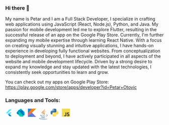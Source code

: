 ### Hi there 👋
My name is Petar and I am a Full Stack Developer, I specialize in crafting web applications using JavaScript (React, Node.js), Python, and Java. My passion for mobile development led me to explore Flutter, resulting in the successful release of an app on the Google Play Store. Currently, I'm further expanding my mobile expertise through learning React Native. With a focus on creating visually stunning and intuitive applications, I have hands-on experience in developing fully functional websites. From conceptualization to deployment and beyond, I have actively participated in all aspects of the website and mobile development lifecycle. Driven by a strong desire to expand my knowledge and stay updated with the latest technologies, I consistently seek opportunities to learn and grow. 

You can check out my apps on Google Play Store:
https://play.google.com/store/apps/developer?id=Petar+Otovic

### Languages and Tools:

[<img align="left" alt="Visual Studio Code" width="26px" src="images/flutter.png" style="padding-right:10px;" />](https://github.com/petarotovic/class_schedule)
[<img align="left" alt="Visual Studio Code" width="26px" src="images/dart.png" style="padding-right:10px;" />](https://github.com/petarotovic/class_schedule)
[<img align="left" alt="Visual Studio Code" width="26px" src="images/kotlin.png" style="padding-right:10px;" />]()
[<img align="left" alt="Visual Studio Code" width="26px" src="images/javalogo.png" style="padding-right:10px;" />]()
[<img align="left" alt="Visual Studio Code" width="26px" src="images/python.png" style="padding-right:10px;" />]()
[<img align="left" alt="Visual Studio Code" width="26px" src="images/javascript.png" style="padding-right:10px;" />]()
